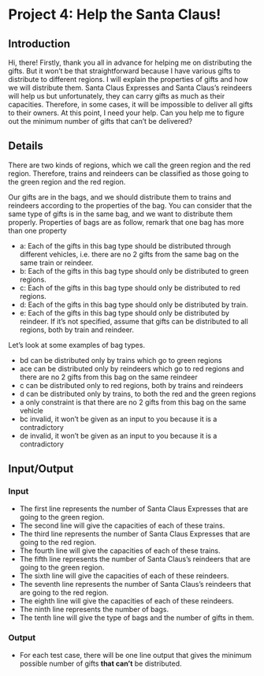 # Project 4: Help the Santa Claus!



## Introduction

Hi, there! Firstly, thank you all in advance for helping me on distributing the gifts. But it
won’t be that straightforward because I have various gifts to distribute to different
regions. I will explain the properties of gifts and how we will distribute them. Santa
Claus Expresses and Santa Claus’s reindeers will help us but unfortunately, they can
carry gifts as much as their capacities. Therefore, in some cases, it will be impossible to
deliver all gifts to their owners. At this point, I need your help. Can you help me to figure
out the minimum number of gifts that can’t be delivered?



## Details

There are two kinds of regions, which we call the green region and the red region.
Therefore, trains and reindeers can be classified as those going to the green region and
the red region.

Our gifts are in the bags, and we should distribute them to trains and reindeers
according to the properties of the bag. You can consider that the same type of gifts is in
the same bag, and we want to distribute them properly.
Properties of bags are as follow, remark that one bag has more than one property
- a: Each of the gifts in this bag type should be distributed through different vehicles,
i.e. there are no 2 gifts from the same bag on the same train or reindeer.
- b: Each of the gifts in this bag type should only be distributed to green regions.
- c: Each of the gifts in this bag type should only be distributed to red regions.
- d: Each of the gifts in this bag type should only be distributed by train.
- e: Each of the gifts in this bag type should only be distributed by reindeer.
If it’s not specified, assume that gifts can be distributed to all regions, both by train
and reindeer.

Let’s look at some examples of bag types.
- bd can be distributed only by trains which go to green regions
- ace can be distributed only by reindeers which go to red regions and there are
no 2 gifts from this bag on the same reindeer
- c can be distributed only to red regions, both by trains and reindeers
- d can be distributed only by trains, to both the red and the green regions
- a only constraint is that there are no 2 gifts from this bag on the same vehicle
- bc invalid, it won’t be given as an input to you because it is a contradictory
- de invalid, it won’t be given as an input to you because it is a contradictory



## Input/Output


### Input

- The first line represents the number of Santa Claus Expresses that are going to
    the green region.
- The second line will give the capacities of each of these trains.
- The third line represents the number of Santa Claus Expresses that are going to
    the red region.
- The fourth line will give the capacities of each of these trains.
- The fifth line represents the number of Santa Claus’s reindeers that are going to
    the green region.
- The sixth line will give the capacities of each of these reindeers.
- The seventh line represents the number of Santa Claus’s reindeers that are going
    to the red region.
- The eighth line will give the capacities of each of these reindeers.
- The ninth line represents the number of bags.
- The tenth line will give the type of bags and the number of gifts in them.


### Output

- For each test case, there will be one line output that gives the minimum possible
    number of gifts **that can’t** be distributed.
